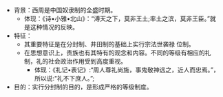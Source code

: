 - 背景：西周是中国奴隶制的全盛时期。
	- 体现：《诗•小雅•北山》：“溥天之下，莫非王土;率土之滨，莫非王臣。”就是这种情况的反映。
- 特征：
	- 其重要特征是在分封制、井田制的基础上实行宗法世袭禄
	  位制。
	- 在思想意识上，贵族也有其特有的观念和内容。不同的等级有相应的礼制，礼的社会政治作用受到高度重视。
		- 体现：《礼记•表记》:“周人尊礼尚施，事鬼敬神远之，近人而忠焉。”，所以说:"礼不下庶人。”;
- 目的：实行分封制的目的，是形成严格的等级制度。